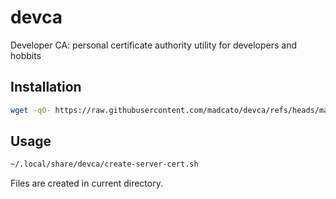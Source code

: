 # devca
Developer CA: personal certificate authority utility for developers and hobbits

## Installation

```bash
wget -qO- https://raw.githubusercontent.com/madcato/devca/refs/heads/main/boot.sh | bash
```

## Usage

```bash
~/.local/share/devca/create-server-cert.sh
```

Files are created in current directory.
